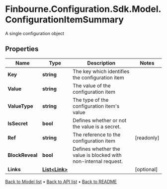 # Finbourne.Configuration.Sdk.Model.ConfigurationItemSummary
A single configuration object

## Properties

Name | Type | Description | Notes
------------ | ------------- | ------------- | -------------
**Key** | **string** | The key which identifies the configuration item | 
**Value** | **string** | The value of the configuration item | 
**ValueType** | **string** | The type of the configuration item&#39;s value | 
**IsSecret** | **bool** | Defines whether or not the value is a secret. | 
**Ref** | **string** | The reference to the configuration item | [readonly] 
**BlockReveal** | **bool** | Defines whether the value is blocked with non-internal request. | 
**Links** | [**List&lt;Link&gt;**](Link.md) |  | [optional] 

[Back to Model list](../README.md#documentation-for-models) &#8226; [Back to API list](../README.md#documentation-for-api-endpoints) &#8226; [Back to README](../README.md)

